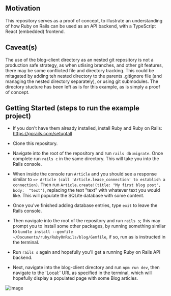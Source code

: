 ## Motivation

This repository serves as a proof of concept, to illustrate an understanding of how Ruby on Rails can be used as an API backend, with a TypeScript React (embedded) frontend.

## Caveat(s)

The use of the blog-client directory as an nested git repository is not a production safe strategy, as when utlising branches, and other git features, there may be some conflicted file and directory tracking. This could be mitagated by adding teh nested directory to the parents .gitignore file (and managing the nested directory separately), or using git submodules. The directory stucture has been left as is for this example, as is simply a proof of concept.

## Getting Started (steps to run the example project) 

- If you don't have them already installed, install Ruby and Ruby on Rails: https://gorails.com/setuptall

- Clone this repository.

- Navigate into the root of the repository and run `rails db:migrate`. Once complete run `rails c` in the same directory. This will take you into the Rails console.

- When inside the console run `Article` and you should see a response similar to `=> Article (call 'Article.lease_connection' to establish a connection)`. Then run `Article.create!(title: "My first blog post", body:  "text")`, replacing the text "text" with whatever text you would like. This will populate the SQLite database with some content. 

- Once you've finished adding database entries, type `exit` to leave the Rails console.

- Then navigate into the root of the repository and run `rails s`; this may prompt you to install some other packages, by running something similar to `bundle install --gemfile ~/Documents/ruby/RubyOnRails/blog/Gemfile`, if so, run as is instructed in the terminal.

- Run `rails s` again and hopefully you'll get a running Ruby on Rails API backend.

- Next, navigate into the blog-client directory and run `npm run dev`, then navigate to the 'Local:' URL as specified in the terminal, which will hopefully display a populated page with some  Blog articles.

![image](https://github.com/semsion/ruby-api-ts-react-client/assets/15907315/71918327-5a38-4102-9ddf-f429bdaa3a7d)

